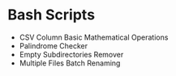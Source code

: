 # Bash Scripts
- CSV Column Basic Mathematical Operations
- Palindrome Checker
- Empty Subdirectories Remover
- Multiple Files Batch Renaming
